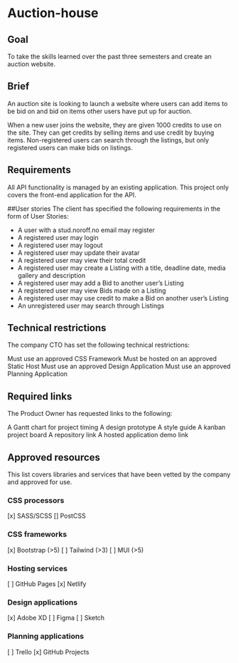 # Auction-house

## Goal
To take the skills learned over the past three semesters and create an auction website.

## Brief
An auction site is looking to launch a website where users can add items to be bid on and bid on items other users have put up for auction.

When a new user joins the website, they are given 1000 credits to use on the site. They can get credits by selling items and use credit by buying items. Non-registered users can search through the listings, but only registered users can make bids on listings.

## Requirements
All API functionality is managed by an existing application. This project only covers the front-end application for the API.

##User stories
The client has specified the following requirements in the form of User Stories:

- A user with a stud.noroff.no email may register
- A registered user may login
- A registered user may logout
- A registered user may update their avatar
- A registered user may view their total credit
- A registered user may create a Listing with a title, deadline date, media gallery and description
- A registered user may add a Bid to another user’s Listing
- A registered user may view Bids made on a Listing
- A registered user may use credit to make a Bid on another user’s Listing
- An unregistered user may search through Listings

## Technical restrictions
The company CTO has set the following technical restrictions:

Must use an approved CSS Framework
Must be hosted on an approved Static Host
Must use an approved Design Application
Must use an approved Planning Application

## Required links
The Product Owner has requested links to the following:

A Gantt chart for project timing
A design prototype
A style guide
A kanban project board
A repository link
A hosted application demo link

## Approved resources
This list covers libraries and services that have been vetted by the company and approved for use.

### CSS processors
[x] SASS/SCSS
[] PostCSS

### CSS frameworks
[x] Bootstrap (>5)
[ ] Tailwind (>3)
[ ] MUI (>5)

### Hosting services
[ ] GitHub Pages
[x] Netlify

### Design applications
[x] Adobe XD
[ ] Figma
[ ] Sketch

### Planning applications
[ ] Trello
[x] GitHub Projects
